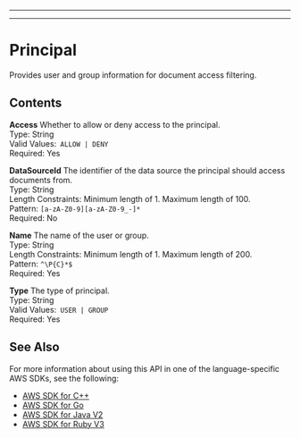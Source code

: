 --------

--------

# Principal<a name="API_Principal"></a>

Provides user and group information for document access filtering\.

## Contents<a name="API_Principal_Contents"></a>

 **Access**   <a name="Kendra-Type-Principal-Access"></a>
Whether to allow or deny access to the principal\.  
Type: String  
Valid Values:` ALLOW | DENY`   
Required: Yes

 **DataSourceId**   <a name="Kendra-Type-Principal-DataSourceId"></a>
The identifier of the data source the principal should access documents from\.  
Type: String  
Length Constraints: Minimum length of 1\. Maximum length of 100\.  
Pattern: `[a-zA-Z0-9][a-zA-Z0-9_-]*`   
Required: No

 **Name**   <a name="Kendra-Type-Principal-Name"></a>
The name of the user or group\.  
Type: String  
Length Constraints: Minimum length of 1\. Maximum length of 200\.  
Pattern: `^\P{C}*$`   
Required: Yes

 **Type**   <a name="Kendra-Type-Principal-Type"></a>
The type of principal\.  
Type: String  
Valid Values:` USER | GROUP`   
Required: Yes

## See Also<a name="API_Principal_SeeAlso"></a>

For more information about using this API in one of the language\-specific AWS SDKs, see the following:
+  [ AWS SDK for C\+\+](https://docs.aws.amazon.com/goto/SdkForCpp/kendra-2019-02-03/Principal) 
+  [ AWS SDK for Go](https://docs.aws.amazon.com/goto/SdkForGoV1/kendra-2019-02-03/Principal) 
+  [ AWS SDK for Java V2](https://docs.aws.amazon.com/goto/SdkForJavaV2/kendra-2019-02-03/Principal) 
+  [ AWS SDK for Ruby V3](https://docs.aws.amazon.com/goto/SdkForRubyV3/kendra-2019-02-03/Principal) 